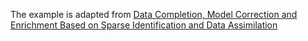 The example is adapted from [Data Completion, Model Correction and Enrichment Based on Sparse Identification and Data Assimilation](https://doi.org/10.3390/app12157458)
